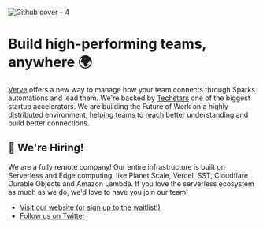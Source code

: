 ![Github cover - 4](https://user-images.githubusercontent.com/1077188/220707628-194ff97b-7114-4950-ad2d-5466f948ba01.png)

# Build high-performing teams, anywhere 🌍 

[Verve](https://joinverve.co) offers a new way to manage how your team connects through Sparks automations and lead them. We're backed by [Techstars](https://www.techstars.com/) one of the biggest startup accelerators. We are building the Future of Work on a highly distributed environment, helping teams to reach better understanding and build better connections.

##  🚀 We're Hiring!
We are a fully remote company! Our entire infrastructure is built on Serverless and Edge computing, like Planet Scale, Vercel, SST, Cloudflare Durable Objects and Amazon Lambda. If you love the serverless ecosystem as much as we do, we'd love to have you join our team!

- [Visit our website (or sign up to the waitlist!)](https://joinverve.co)
- [Follow us on Twitter](https://twitter.com/join_verve)
